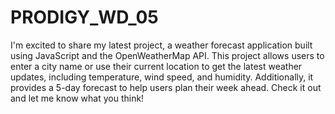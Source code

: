 # PRODIGY_WD_05
I'm excited to share my latest project, a weather forecast application built using JavaScript and the OpenWeatherMap API. This project allows users to enter a city name or use their current location to get the latest weather updates, including temperature, wind speed, and humidity. Additionally, it provides a 5-day forecast to help users plan their week ahead. Check it out and let me know what you think! 
